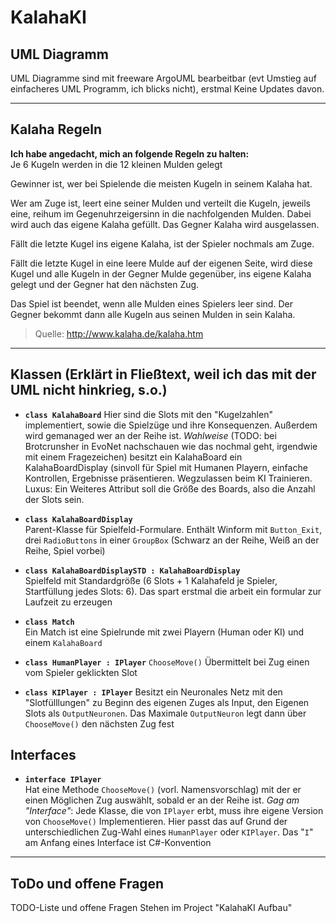 # KalahaKI

## UML Diagramm
UML Diagramme sind mit freeware ArgoUML bearbeitbar (evt Umstieg auf einfacheres UML Programm, ich blicks nicht), erstmal Keine Updates davon.

----
## Kalaha Regeln  
**Ich habe angedacht, mich an folgende Regeln zu halten:**  
Je 6 Kugeln werden in die 12 kleinen Mulden gelegt

Gewinner ist, wer bei Spielende die meisten Kugeln in seinem Kalaha hat.

Wer am Zuge ist, leert eine seiner Mulden und verteilt die Kugeln, jeweils eine, reihum im Gegenuhrzeigersinn in die nachfolgenden Mulden. Dabei wird auch das eigene Kalaha gefüllt. Das Gegner Kalaha wird ausgelassen.  

Fällt die letzte Kugel ins eigene Kalaha, ist der Spieler nochmals am Zuge.

Fällt die letzte Kugel in eine leere Mulde auf der eigenen Seite,  wird diese Kugel und alle Kugeln in der Gegner Mulde gegenüber, ins eigene Kalaha gelegt und der Gegner hat den nächsten Zug.

Das Spiel ist beendet, wenn alle Mulden eines Spielers leer sind. Der Gegner bekommt dann alle Kugeln aus seinen Mulden in sein Kalaha.

> Quelle: http://www.kalaha.de/kalaha.htm


----

## Klassen (Erklärt in Fließtext, weil ich das mit der UML nicht hinkrieg, s.o.)

* **`class KalahaBoard`** 
  Hier sind die Slots mit den "Kugelzahlen" implementiert, sowie die Spielzüge und ihre Konsequenzen. Außerdem wird gemanaged wer an der Reihe ist. _Wahlweise_ (TODO: bei Brotcrunsher in EvoNet nachschauen wie das nochmal geht, irgendwie mit einem Fragezeichen) besitzt ein KalahaBoard ein KalahaBoardDisplay (sinvoll für Spiel mit Humanen Playern, einfache Kontrollen, Ergebnisse präsentieren. Wegzulassen beim KI Trainieren.   Luxus: Ein Weiteres Attribut soll die Größe des Boards, also die Anzahl der Slots sein.
  
* **`class KalahaBoardDisplay`**  
 Parent-Klasse für Spielfeld-Formulare. Enthält Winform mit `Button_Exit`, drei `RadioButtons` in einer `GroupBox` (Schwarz an der Reihe, Weiß an der Reihe, Spiel vorbei)
 
* **`class KalahaBoardDisplaySTD : KalahaBoardDisplay`**  
Spielfeld mit Standardgröße (6 Slots + 1 Kalahafeld je Spieler, Startfüllung jedes Slots: 6). Das spart erstmal die arbeit ein formular zur Laufzeit zu erzeugen

* **`class Match`**  
  Ein Match ist eine Spielrunde mit zwei Playern (Human oder KI) und einem `KalahaBoard`
  
* **`class HumanPlayer : IPlayer`**
`ChooseMove()` Übermittelt bei Zug einen vom Spieler geklickten Slot

* **`class KIPlayer : IPlayer`**
Besitzt ein Neuronales Netz mit den "Slotfülllungen" zu Beginn des eigenen Zuges als Input, den Eigenen Slots als `OutputNeuronen`. Das Maximale `OutputNeuron` legt dann über `ChooseMove()` den nächsten Zug fest 

## Interfaces
  * **`interface IPlayer`**  
  Hat eine Methode `ChooseMove()` (vorl. Namensvorschlag) mit der er einen Möglichen Zug auswählt, sobald er an der Reihe ist.
  _Gag am "Interface"_: Jede Klasse, die von `IPlayer` erbt, muss ihre eigene Version von `ChooseMove()` Implementieren. Hier passt das auf Grund der unterschiedlichen Zug-Wahl eines `HumanPlayer` oder `KIPlayer`. Das "`I`" am Anfang eines Interface ist C#-Konvention
  
--------------------

## ToDo und offene Fragen  
TODO-Liste und offene Fragen Stehen im Project "KalahaKI Aufbau"
  
  
